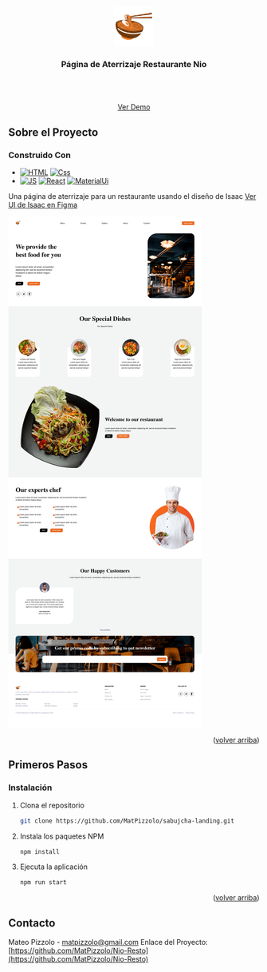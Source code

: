 <!-- PROJECT LOGO -->
<br />
<div align="center">
  <a href="https://github.com/MatPizzolo/Nio-Resto">
    <img src="./src/assets/imgs/noodles.png" alt="Logo" width="80" height="80">
  </a>
<h3 align="center">Página de Aterrizaje Restaurante Nio</h3>

  
  <p align="center">
    <br />
    <br />
    <br />
    <a href="https://peppy-lollipop-508c19.netlify.app/" target="_blank">Ver Demo</a>
  </p>
</div>

<!-- ABOUT THE PROJECT -->
## Sobre el Proyecto
### Construido Con
* [![HTML][HTML]][HTML-url]
 [![Css][Css.com]][Css-url]
* [![JS][Js]][Js-url]
 [![React][React.js]][React-url]
 [![MaterialUi][MaterialUi.com]][MaterialUi-url]
<p>Una página de aterrizaje para un restaurante usando el diseño de Isaac
    <a href="https://www.figma.com/file/vdBgdkiPFL5TEdWr4Av0L3/Restaurant-website-Landing-Page-Design-(Community)?node-id=0%3A1&t=PP8vTOhBoG9rnaau-3" target="_blank">Ver UI de Isaac en Figma</a></p>

[![Captura de pantalla del producto][product-screenshot]](https://example.com)

<p align="right">(<a href="#readme-top">volver arriba</a>)</p>

<!-- GETTING STARTED -->
## Primeros Pasos
### Instalación
1. Clona el repositorio
   ```sh
   git clone https://github.com/MatPizzolo/sabujcha-landing.git
   ```
2. Instala los paquetes NPM
   ```sh
   npm install
   ```
3. Ejecuta la aplicación
   ```sh
   npm run start
   ```
<p align="right">(<a href="#readme-top">volver arriba</a>)</p>

<!-- CONTACT -->
## Contacto
Mateo Pizzolo - matpizzolo@gmail.com
Enlace del Proyecto: [https://github.com/MatPizzolo/Nio-Resto](https://github.com/MatPizzolo/Nio-Resto)

<!-- MARKDOWN LINKS & IMAGES -->
<!-- https://www.markdownguide.org/basic-syntax/#reference-style-links -->
[product-screenshot]: src/assets/imgs/web-screenshot.png
[React.js]: https://img.shields.io/badge/React-20232A?style=for-the-badge&logo=react&logoColor=61DAFB
[React-url]: https://reactjs.org/
[gatsby.com]: https://img.shields.io/badge/Gatsby-663399?style=for-the-badge&logo=gatsby&logoColor=white
[Gatsby-url]: https://reactjs.org/
[css.com]: https://img.shields.io/badge/CSS3-1572B6?style=for-the-badge&logo=css3&logoColor=white
[Css-url]: https://reactjs.org/
[HTML]: https://img.shields.io/badge/HTML5-E34F26?style=for-the-badge&logo=html5&logoColor=white
[HTML-url]: https://reactjs.org/
[JS]: https://img.shields.io/badge/JavaScript-323330?style=for-the-badge&logo=javascript&logoColor=F7DF1E
[JS-url]: https://reactjs.org/
[MaterialUi.com]: https://img.shields.io/badge/Material%20UI-007FFF?style=for-the-badge&logo=mui&logoColor=white
[MaterialUi-url]: https://reactjs.org/
